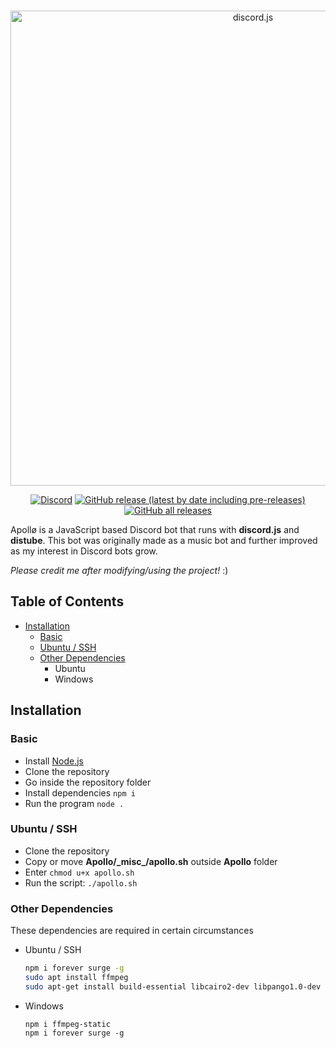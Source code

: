 <div align="center">
	<br />
	<p>
		<a href="https://tiny.one/Apollo-inv"><img src="https://i.imgur.com/MX2uOPJ.png" width="760" alt="discord.js" /></a> 
	</p>
	<p>
		<a href="https://discord.gg/5ezrYqutmD"><img alt="Discord" src="https://img.shields.io/discord/946241935742488616?color=5865F2&logo=discord&logoColor=white"></a>
		<a href="[https://discord.gg/5ezrYqutmD](https://github.com/Jed556/Apollo/releases)"><img alt="GitHub release (latest by date including pre-releases)" src="https://img.shields.io/github/v/release/Jed556/Apollo?include_prereleases&logo=github&logoColor=white"></a>
		<a href="https://discord.gg/5ezrYqutmD"><img alt="GitHub all releases" src="https://img.shields.io/github/downloads/Jed556/Apollo/total?logoColor=white"></a>
	</p>
</div>

Apollø is a JavaScript based Discord bot that runs with **discord.js** and **distube**. This bot was originally made as a music bot and further improved as my interest in Discord bots grow.<br/>

*Please credit me after modifying/using the project!* :)<br/>

## Table of Contents
- [Installation](https://github.com/Jed556/Apollo#installation)
  - [Basic](https://github.com/Jed556/Apollo#basic)
  - [Ubuntu / SSH](https://github.com/Jed556/Apollo#ubuntu--ssh)
  - [Other Dependencies](https://github.com/Jed556/Apollo#other-dependencies)
    - Ubuntu
    - Windows

## Installation
### Basic
- Install [Node.js](https://nodejs.org/en/)
- Clone the repository
- Go inside the repository folder
- Install dependencies `npm i`
- Run the program `node .`

### Ubuntu / SSH
- Clone the repository
- Copy or move **Apollo/\_misc\_/apollo.sh** outside **Apollo** folder
- Enter `chmod u+x apollo.sh`
- Run the script: `./apollo.sh`

### Other Dependencies
These dependencies are required in certain circumstances<br/>
- Ubuntu / SSH
  ``` bash
  npm i forever surge -g
  sudo apt install ffmpeg
  sudo apt-get install build-essential libcairo2-dev libpango1.0-dev libjpeg-dev libgif-dev librsvg2-dev
  ```
- Windows
  ``` text
  npm i ffmpeg-static
  npm i forever surge -g
  ```
